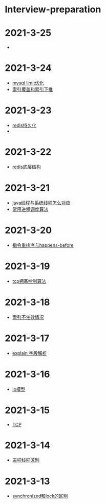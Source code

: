 # Interview-preparation

# 2021-3-25
* []()

# 2021-3-24
* [mysql limit优化](https://github.com/pp7221343/Interview-preparation/blob/main/database/2021-3-24-%E4%BC%98%E5%8C%96limit.md)
* [索引覆盖和索引下推](https://github.com/pp7221343/Interview-preparation/blob/main/database/2021-3-24-%E7%B4%A2%E5%BC%95%E8%A6%86%E7%9B%96%E5%92%8C%E4%B8%8B%E6%8E%A8.md)

# 2021-3-23
* [redis持久化](https://github.com/pp7221343/Interview-preparation/blob/main/redis/2021-3-23-redis%E6%8C%81%E4%B9%85%E5%8C%96.md)
* 
# 2021-3-22
* [redis底层结构](https://github.com/pp7221343/Interview-preparation/blob/main/redis/2021-3-22-redis%E5%BA%95%E5%B1%82%E6%95%B0%E6%8D%AE%E7%BB%93%E6%9E%84.md)

# 2021-3-21
* [java线程与系统线程怎么对应](https://github.com/pp7221343/Interview-preparation/blob/main/java%E5%9F%BA%E7%A1%80/2021-3-21-java%E7%BA%BF%E7%A8%8B%E4%B8%8E%E7%B3%BB%E7%BB%9F%E7%BA%BF%E7%A8%8B%E6%80%8E%E4%B9%88%E5%AF%B9%E5%BA%94.md)
* [常用进程调度算法](https://github.com/pp7221343/Interview-preparation/blob/main/%E6%93%8D%E4%BD%9C%E7%B3%BB%E7%BB%9F/2021-3-21-%E5%B8%B8%E7%94%A8%E8%BF%9B%E7%A8%8B%E8%B0%83%E5%BA%A6%E7%AE%97%E6%B3%95.md)
# 2021-3-20
* [指令重排序与happens-before](https://github.com/pp7221343/Interview-preparation/blob/main/java%E5%9F%BA%E7%A1%80/2021-3-20%E6%8C%87%E4%BB%A4%E9%87%8D%E6%8E%92%E5%BA%8F%E5%92%8Chappens-before.md)
# 2021-3-19
* [tcp拥塞控制算法](https://github.com/pp7221343/Interview-preparation/blob/main/%E7%BD%91%E7%BB%9C/tcp%E6%8B%A5%E5%A1%9E%E6%8E%A7%E5%88%B6.md)

# 2021-3-18
* [索引不生效情况](https://github.com/pp7221343/Interview-preparation/blob/main/database/2021-3-18mysql%E7%B4%A2%E5%BC%95%E4%B8%8D%E7%94%9F%E6%95%88%E6%83%85%E5%86%B5.md)

# 2021-3-17

* [explain 字段解析](https://github.com/pp7221343/Interview-preparation/blob/main/database/2021-3-17-explain%E8%AF%A6%E7%BB%86.md)

# 2021-3-16

* [io模型](https://github.com/pp7221343/Interview-preparation/blob/main/java%E5%9F%BA%E7%A1%80/2021-3-16io%E6%A8%A1%E5%9E%8B.md)

# 2021-3-15

* [TCP](https://github.com/pp7221343/Interview-preparation/blob/main/%E6%93%8D%E4%BD%9C%E7%B3%BB%E7%BB%9F/2021-3-15-tcp.md)

# 2021-3-14

* [进程线程区别](https://github.com/pp7221343/Interview-preparation/blob/main/%E6%93%8D%E4%BD%9C%E7%B3%BB%E7%BB%9F/2021-3-14%E8%BF%9B%E7%A8%8B%E7%BA%BF%E7%A8%8B%E5%8C%BA%E5%88%AB.md)

# 2021-3-13

* [synchronized和lock的区别](https://github.com/pp7221343/Interview-preparation/blob/main/java%E5%9F%BA%E7%A1%80/synchronized%E5%92%8Clock%E5%8C%BA%E5%88%AB.md)


